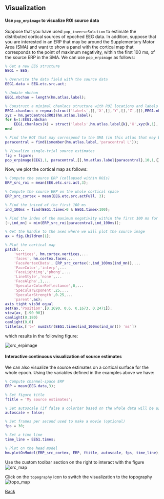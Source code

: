 ## Visualization

#### Use `pop_erpimage` to visualize ROI source data
Suppose that you have used `pop_inverseSolution` to estimate the distributed cortical sources of epoched EEG data. In addition, suppose that you are interested in an ERP that may be around the Supplementary Motor Area (SMA) and want to show a panel with the cortical map that corresponds to the point of maximum negativity, within the first 100 ms, of the source ERP in the SMA. We can use `pop_erpimage` as follows:
```matlab
% Get a new EEG structure
EEG1 = EEG;

% Overwrite the data field with the source data
EEG1.data = EEG.etc.src.act;

% Update nbchan 
EEG1.nbchan = length(hm.atlas.label);

% Construct a minimal chanlocs structure with ROI locations and labels
EEG1.chanlocs = repmat(struct('labels',[],'X',[],'Y',[],'Z',[]),EEG1.nbchan);
xyz = hm.getCentroidROI(hm.atlas.label);
for k=1:EEG1.nbchan
    EEG1.chanlocs(k) = struct('labels',hm.atlas.label{k},'X',xyz(k,1),'Y',xyz(k,2),'Z',xyz(k,3));
end

% Find the ROI that may correspond to the SMA (in this atlas that may be the Paracentral Gyrus)
paracentral = find(ismember(hm.atlas.label,'paracentral L'));

% Visualize single-trial source estimates
fig = figure;
pop_erpimage(EEG1,1, paracentral,[],hm.atlas.label{paracentral},10,1,{},[],'latency' ,'yerplabel','nA/mm^2','erp','on','cbar','on');
``` 

Now, we plot the cortical map as follows:
```matlab
% Compute the source ERP (collapsed within ROIs)
ERP_src_roi = mean(EEG.etc.src.act,3);

% Compute the source ERP on the whole cortical space
ERP_src_cortex = mean(EEG.etc.src.actFull, 3);

% Find the iniced of the first 100 ms
ind_100ms = find(EEG1.times>0 & EEG1.times<100);

% Find the index of the maximum negativity within the first 100 ms for the ROI that is relevant to us
[~,ind_mn] = min(ERP_src_roi(paracentral,ind_100ms));

% Get the handle to the axes where we will plot the source image
ax = fig.Children(1);

% Plot the cortical map
patch(...
    'vertices', hm.cortex.vertices,...
    'faces', hm.cortex.faces,...
    'FaceVertexCData', ERP_src_cortex(:,ind_100ms(ind_mn)),...
    'FaceColor','interp',...
    'FaceLighting','phong',...
    'LineStyle','none',...
    'FaceAlpha',1,...
    'SpecularColorReflectance',0,...
    'SpecularExponent',25,...
    'SpecularStrength',0.25,...
    'parent',ax);
axis tight vis3d equal
set(ax,'Position',[0.1690, 0.6, 0.1673, 0.2471]);
view(ax, [-90 90])
camlight(0,180)
camlight(0,0)
title(ax,['t=' num2str(EEG1.times(ind_100ms(ind_mn))) 'ms'])
```
which results in the following figure:

![src_erpimage](https://github.com/aojeda/headModel/blob/master/doc/assets/src_erpimage_2.png)

#### Interactive continuous visualization of source estimates
We can also visualize the source estimates on a cortical surface for the whole epoch. Using the variables defined in the examples above we have:
```matlab
% Compute channel-space ERP
ERP = mean(EEG.data,3);

% Set figure title
ftitle = 'My source estimates';

% Set autoscale (if false a colorbar based on the whole data will be used)
autoscale = false;

% Set frames per second used to make a movie (optional)
fps = 30;

% Set a time line
time_line = EEG1.times;

% Plot on the head model
hm.plotOnModel(ERP_src_cortex, ERP, ftitle, autoscale, fps, time_line);
```
Use the custom toolbar section on the right to interact with the figure
![src_map](https://github.com/aojeda/headModel/blob/master/doc/assets/src_map.png)

Click on the `topography` icon to switch the visualization to the topography
![topo_map](https://github.com/aojeda/headModel/blob/master/doc/assets/topo_map.png)

[Back](https://github.com/aojeda/headModel/blob/master/doc/Documentation.md)

